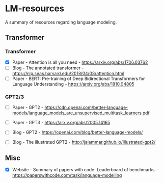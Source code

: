 # LM-resources
A summary of resources regarding language modeling.

## Transformer
### Transformer
- [x] Paper - Attention is all you need - https://arxiv.org/abs/1706.03762  
- [ ] Blog - The annotated transformer - https://nlp.seas.harvard.edu/2018/04/03/attention.html
- [ ] Paper - BERT: Pre-training of Deep Bidirectional Transformers for Language Understanding - https://arxiv.org/abs/1810.04805

### GPT2/3
- [ ] Paper - GPT2 - https://cdn.openai.com/better-language-models/language_models_are_unsupervised_multitask_learners.pdf
- [ ] Paper - GPT3 - https://arxiv.org/abs/2005.14165
- [ ] Blog - GPT2 - https://openai.com/blog/better-language-models/
- [ ] Blog - The illustrated GPT2 - http://jalammar.github.io/illustrated-gpt2/


## Misc
- [x] Website - Summary of papers with code. Leaderboard of benchmarks. - https://paperswithcode.com/task/language-modelling
